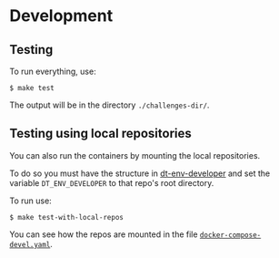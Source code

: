 
# Development

## Testing

To run everything, use:

    $ make test
    
    
The output will be in the directory `./challenges-dir/`.


## Testing using local repositories

You can also run the containers by mounting the local repositories.

To do so you must have the structure in [dt-env-developer](https://github.com/duckietown/dt-env-developer)
and set the variable `DT_ENV_DEVELOPER` to that repo's root directory.

To run use:

    $ make test-with-local-repos
    
You can see how the repos are mounted in the file [`docker-compose-devel.yaml`](old/docker-compose-devel.yaml).
  
